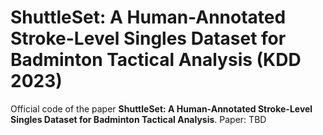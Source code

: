 # ShuttleSet: A Human-Annotated Stroke-Level Singles Dataset for Badminton Tactical Analysis (KDD 2023)
Official code of the paper **ShuttleSet: A Human-Annotated Stroke-Level Singles Dataset for Badminton Tactical Analysis**.
Paper: TBD